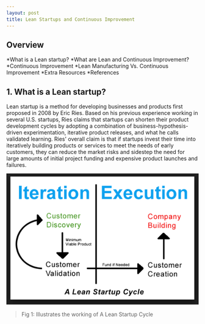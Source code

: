 ```yaml
---
layout: post
title: Lean Startups and Continuous Improvement
---
```


## Overview

   *What is a Lean startup?
   *What are Lean and Continuous Improvement?
   *Continuous Improvement
   *Lean Manufacturing Vs. Continuous Improvement
   *Extra Resources
   *References

## 1. What is a Lean startup?
   Lean startup is a method for developing businesses and products first proposed in 2008 by Eric Ries. 
   Based on his previous experience working in several U.S. startups, Ries claims that startups can shorten their product development cycles by adopting a combination of business-hypothesis-driven experimentation, iterative product releases, and what he calls validated learning. 
   Ries' overall claim is that if startups invest their time into iteratively building products or services to meet the needs of early customers, they can reduce the market risks and sidestep the need for large amounts of initial project funding and expensive product launches and failures.

 ![enter image description here](https://github.com/css566/css566.github.io/blob/master/images/LeanStartupCyle.PNG?raw=true)
 
  > Fig 1: Illustrates the working of A Lean Startup Cycle

